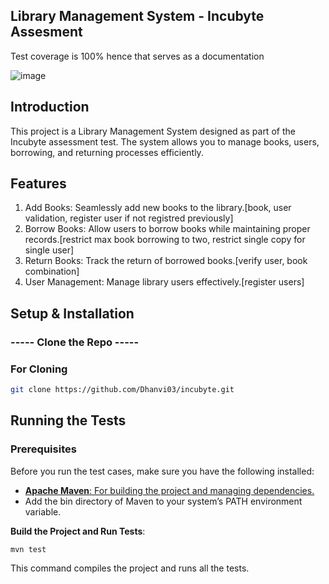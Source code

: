## Library Management System - Incubyte Assesment
Test coverage is 100% hence that serves as a documentation

![image](https://github.com/user-attachments/assets/ae595ba3-c978-4fbd-91b8-7deac9fb507e)

## Introduction
This project is a Library Management System designed as part of the Incubyte assessment test. The system allows you to manage books, users, borrowing, and returning processes efficiently.

## Features
1. Add Books: Seamlessly add new books to the library.[book, user validation, register user if not registred previously]
2.	Borrow Books: Allow users to borrow books while maintaining proper records.[restrict max book borrowing to two, restrict single copy for single user]
3. Return Books: Track the return of borrowed books.[verify user, book combination]
4. User Management: Manage library users effectively.[register users]

## Setup & Installation
### ----- Clone the Repo -----
### For Cloning
```bash
git clone https://github.com/Dhanvi03/incubyte.git
```

## Running the Tests

### Prerequisites
Before you run the test cases, make sure you have the following installed:
- [**Apache Maven**: For building the project and managing dependencies.](https://dlcdn.apache.org/maven/maven-3/3.9.9/binaries/apache-maven-3.9.9-bin.zip)
- Add the bin directory of Maven to your system’s PATH environment variable.

**Build the Project and Run Tests**:
   ```bash
   mvn test
   ```
   This command compiles the project and runs all the tests.
